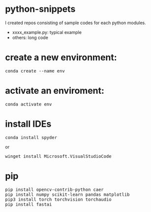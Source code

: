 # python-snippets 
I created repos consisting of sample codes for each python modules.

* xxxx_example.py: typical example
* others: long code

#  create a new environment:
<pre>conda create --name env</pre>

# activate an enviroment:
<pre>conda activate env</pre>

# install IDEs
<pre>conda install spyder</pre>
or
<pre>winget install Microsoft.VisualStudioCode</pre>

# pip
<pre>
pip install opencv-contrib-python caer
pip install numpy scikit-learn pandas matplotlib
pip3 install torch torchvision torchaudio
pip install fastai</pre>


